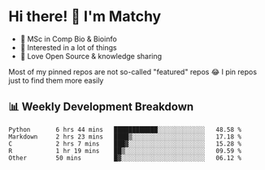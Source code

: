 # Hi there! 👋 I'm Matchy

- 🧬 MSc in Comp Bio & Bioinfo
- 🎈 Interested in a lot of things
- 💜 Love Open Source & knowledge sharing

Most of my pinned repos are not so-called "featured" repos 😂 I pin repos just to find them more easily

## 📊 Weekly Development Breakdown

<!--START_SECTION:waka-->

```text
Python       6 hrs 44 mins   ████████████░░░░░░░░░░░░░   48.58 %
Markdown     2 hrs 23 mins   ████▒░░░░░░░░░░░░░░░░░░░░   17.18 %
C            2 hrs 7 mins    ███▓░░░░░░░░░░░░░░░░░░░░░   15.28 %
R            1 hr 19 mins    ██▒░░░░░░░░░░░░░░░░░░░░░░   09.59 %
Other        50 mins         █▓░░░░░░░░░░░░░░░░░░░░░░░   06.12 %
```

<!--END_SECTION:waka-->
